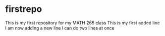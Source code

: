 # firstrepo
This is my first repository for my MATH 265 class
This is my first added line 
I am now adding a new line
I can do two lines at once
